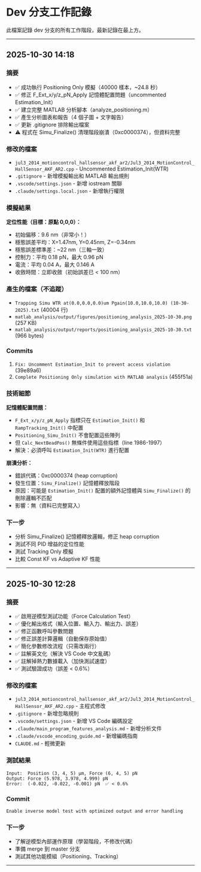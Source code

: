 # Dev 分支工作記錄

此檔案記錄 dev 分支的所有工作階段，最新記錄在最上方。

---

## 2025-10-30 14:18

### 摘要
- ✅ 成功執行 Positioning Only 模擬（40000 樣本，~24.8 秒）
- ✅ 修正 F_Ext_x/y/z_pN_Apply 記憶體配置問題（uncommented Estimation_Init）
- ✅ 建立完整 MATLAB 分析腳本（analyze_positioning.m）
- ✅ 產生分析圖表和報告（4 個子圖 + 文字報告）
- ✅ 更新 .gitignore 排除輸出檔案
- ⚠️ 程式在 Simu_Finalize() 清理階段崩潰（0xc0000374），但資料完整

### 修改的檔案
- `jul3_2014_motioncontrol_hallsensor_akf_ar2/Jul3_2014_MotionControl_HallSensor_AKF_AR2.cpp` - Uncommented Estimation_Init(WTR)
- `.gitignore` - 新增模擬輸出和 MATLAB 輸出規則
- `.vscode/settings.json` - 新增 iostream 關聯
- `.claude/settings.local.json` - 新增執行權限

### 模擬結果
**定位性能（目標：原點 0,0,0）：**
- 初始偏移：9.6 nm（非常小！）
- 穩態誤差平均：X=1.47nm, Y=0.45nm, Z=-0.34nm
- 穩態誤差標準差：~22 nm（三軸一致）
- 控制力：平均 0.18 pN，最大 0.96 pN
- 電流：平均 0.04 A，最大 0.146 A
- 收斂時間：立即收斂（初始誤差已 < 100 nm）

### 產生的檔案（不追蹤）
- `Trapping Simu WTR at(0.0,0.0,0.0)um Pgain(10.0,10.0,10.0) (10-30-2025).txt` (40004 行)
- `matlab_analysis/output/figures/positioning_analysis_2025-10-30.png` (257 KB)
- `matlab_analysis/output/reports/positioning_analysis_2025-10-30.txt` (966 bytes)

### Commits
1. `Fix: Uncomment Estimation_Init to prevent access violation` (39e89a6)
2. `Complete Positioning Only simulation with MATLAB analysis` (455f51a)

### 技術細節
**記憶體配置問題：**
- `F_Ext_x/y/z_pN_Apply` 指標只在 `Estimation_Init()` 和 `RampTracking_Init()` 中配置
- `Positioning_Simu_Init()` 不會配置這些陣列
- 但 `Calc_NextBeadPos()` 無條件使用這些指標（line 1986-1997）
- 解決：必須呼叫 `Estimation_Init(WTR)` 進行配置

**崩潰分析：**
- 錯誤代碼：0xc0000374 (heap corruption)
- 發生位置：`Simu_Finalize()` 記憶體釋放階段
- 原因：可能是 `Estimation_Init()` 配置的額外記憶體與 `Simu_Finalize()` 的刪除邏輯不匹配
- 影響：無（資料已完整寫入）

### 下一步
- 分析 Simu_Finalize() 記憶體釋放邏輯，修正 heap corruption
- 測試不同 PID 增益的定位性能
- 測試 Tracking Only 模擬
- 比較 Const KF vs Adaptive KF 性能

---

## 2025-10-30 12:28

### 摘要
- ✅ 啟用逆模型測試功能（Force Calculation Test）
- ✅ 優化輸出格式（輸入位置、輸入力、輸出力、誤差）
- ✅ 修正函數呼叫參數問題
- ✅ 修正誤差計算邏輯（自動保存原始值）
- ✅ 簡化參數修改流程（只需改兩行）
- ✅ 註解英文化（解決 VS Code 中文亂碼）
- ✅ 註解掉熱力數據載入（加快測試速度）
- ✅ 測試驗證成功（誤差 < 0.6%）

### 修改的檔案
- `jul3_2014_motioncontrol_hallsensor_akf_ar2/Jul3_2014_MotionControl_HallSensor_AKF_AR2.cpp` - 主程式修改
- `.gitignore` - 新增忽略規則
- `.vscode/settings.json` - 新增 VS Code 編碼設定
- `.claude/main_program_features_analysis.md` - 新增分析文件
- `.claude/vscode_encoding_guide.md` - 新增編碼指南
- `CLAUDE.md` - 輕微更新

### 測試結果
```
Input:  Position (3, 4, 5) μm, Force (6, 4, 5) pN
Output: Force (5.978, 3.978, 4.999) pN
Error:  (-0.022, -0.022, -0.001) pN  ✅ < 0.6%
```

### Commit
`Enable inverse model test with optimized output and error handling`

### 下一步
- 了解逆模型內部運作原理（學習階段，不修改代碼）
- 準備 merge 到 master 分支
- 測試其他功能模組（Positioning、Tracking）

---
